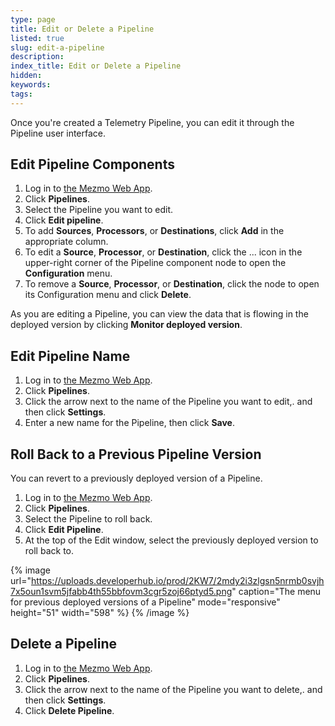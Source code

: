 ```yaml
---
type: page
title: Edit or Delete a Pipeline
listed: true
slug: edit-a-pipeline
description: 
index_title: Edit or Delete a Pipeline
hidden: 
keywords: 
tags: 
---
```



Once you're created a Telemetry Pipeline, you can edit it through the Pipeline user interface.

## Edit Pipeline Components

1. Log in to [the Mezmo Web App](https://app.mezmo.com/).
2. Click **Pipelines**.
3. Select the Pipeline you want to edit.
4. Click **Edit pipeline**.
5. To add **Sources**, **Processors**, or **Destinations**, click **Add** in the appropriate column.
6. To edit a **Source**, **Processor**, or **Destination**, click the ... icon in the upper-right corner of the Pipeline component node to open the **Configuration** menu.
7. To remove a **Source**, **Processor**, or **Destination**, click the node to open its Configuration menu and click **Delete**.

As you are editing a Pipeline, you can view the data that is flowing in the deployed version by clicking **Monitor deployed version**.

## Edit Pipeline Name

1. Log in to [the Mezmo Web App](https://app.mezmo.com/).
2. Click **Pipelines**.
3. Click the arrow next to the name of the Pipeline you want to edit,. and then click **Settings**.
4. Enter a new name for the Pipeline, then click **Save**.

## Roll Back to a Previous Pipeline Version

You can revert to a previously deployed version of a Pipeline.

1. Log in to [the Mezmo Web App](https://app.mezmo.com/).
2. Click **Pipelines**.
3. Select the Pipeline to roll back.
4. Click **Edit Pipeline**.
5. At the top of the Edit window, select the previously deployed version to roll back to.

{% image url="https://uploads.developerhub.io/prod/2KW7/2mdy2i3zlgsn5nrmb0svjh7x5oun1svm5jfabb4th55bbfovm3cgr5zoj66ptyd5.png" caption="The menu for previous deployed versions of a Pipeline" mode="responsive" height="51" width="598" %}
{% /image %}

## Delete a Pipeline

1. Log in to [the Mezmo Web App](https://app.mezmo.com/).
2. Click **Pipelines**.
3. Click the arrow next to the name of the Pipeline you want to delete,. and then click **Settings**.
4. Click **Delete Pipeline**.
